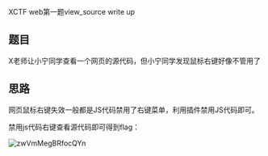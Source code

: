 XCTF web第一题view_source  write up

## 题目

X老师让小宁同学查看一个网页的源代码，但小宁同学发现鼠标右键好像不管用了

## 思路

网页鼠标右键失效一般都是JS代码禁用了右键菜单，利用插件禁用JS代码即可。

禁用js代码右键查看源代码即可得到flag：

![zwVmMegBRfocQYn](https://i.loli.net/2019/08/27/zwVmMegBRfocQYn.png)
